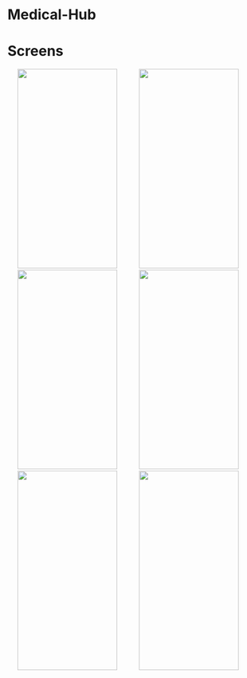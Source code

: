 # Medical-Hub

Screens
================


<p float="left" >

<img src="https://user-images.githubusercontent.com/37122820/59451040-d53ef180-8e0a-11e9-81ea-4247535c1abb.png" width="200" height="400" hspace="20">

<img src="https://user-images.githubusercontent.com/37122820/59451041-d53ef180-8e0a-11e9-9271-1156fa7f4b8a.png" width="200" height="400" hspace="20">
      
<img src="https://user-images.githubusercontent.com/37122820/59451042-d5d78800-8e0a-11e9-8d6d-0c5b1f04fda0.png" width="200" height="400" hspace="20">
     
<img src="https://user-images.githubusercontent.com/37122820/59451043-d5d78800-8e0a-11e9-817b-1c7ccb94ce4b.png" width="200" height="400" hspace="20">

<img src="https://user-images.githubusercontent.com/37122820/59451044-d5d78800-8e0a-11e9-8289-fdccea5ef160.png" width="200" height="400" hspace="20">
     
<img src="https://user-images.githubusercontent.com/37122820/59451045-d708b500-8e0a-11e9-973f-d4852a9dd12e.png" width="200" height="400" hspace="20">

     
</p>
